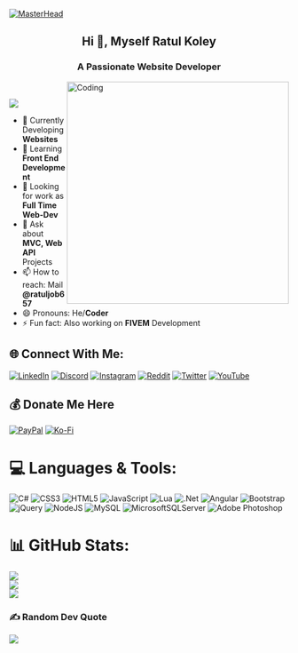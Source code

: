 [![MasterHead](https://3.bp.blogspot.com/-dB6ndKqIAuI/XdWeOASO5AI/AAAAAAAANZA/MSbT9mh6bukxkI-tqnu_GARIZZV5WNVhQCLcBGAsYHQ/s1600/image1.gif)](https://www.linkedin.com/in/ratulkoley/)<br>
<div align="center"><h2>Hi 👋, Myself Ratul Koley</h2></div>
<div align="center"><h3>A Passionate Website Developer</h3></div>
<img align="right" alt="Coding" width="400" src="https://cdn.dribbble.com/users/1162077/screenshots/3848914/programmer.gif"></br>

[![](https://visitcount.itsvg.in/api?id=RatulKoley&icon=2&color=6)](https://visitcount.itsvg.in)</br>

- 🔭 Currently Developing <b>Websites</b> 
- 🌱 Learning <b>Front End Development</b>
- 👯 Looking for work as <b>Full Time Web-Dev</b> 
- 💬 Ask about <b>MVC, Web API</b> Projects
- 📫 How to reach: Mail <b>@ratuljob657</b>
- 😄 Pronouns: He/<b>Coder</b>
- ⚡ Fun fact: Also working on <b>FIVEM</b> Development</br>


## 🌐 Connect With Me:
[![LinkedIn](https://img.shields.io/badge/LinkedIn-%230077B5.svg?logo=linkedin&logoColor=white)](https://linkedin.com/in/ratulkoley) [![Discord](https://img.shields.io/badge/Discord-%237289DA.svg?logo=discord&logoColor=white)](https://discord.gg/8WFG8fe66N) [![Instagram](https://img.shields.io/badge/Instagram-%23E4405F.svg?logo=Instagram&logoColor=white)](https://instagram.com/ratul_koley_) [![Reddit](https://img.shields.io/badge/Reddit-%23FF4500.svg?logo=Reddit&logoColor=white)](https://reddit.com/user/Ratulk99) [![Twitter](https://img.shields.io/badge/Twitter-%231DA1F2.svg?logo=Twitter&logoColor=white)](https://twitter.com/ratulkoley657) [![YouTube](https://img.shields.io/badge/YouTube-%23FF0000.svg?logo=YouTube&logoColor=white)](https://youtube.com/@UCeaY33j1K17Y8TcR5VLeW_g) 

## 💰 Donate Me Here
  [![PayPal](https://img.shields.io/badge/PayPal-00457C?style=for-the-badge&logo=paypal&logoColor=white)](https://paypal.me/ratulkoley) [![Ko-Fi](https://img.shields.io/badge/Ko--fi-F16061?style=for-the-badge&logo=ko-fi&logoColor=white)](https://ko-fi.com/backet) 
 
# 💻 Languages & Tools:
![C#](https://img.shields.io/badge/c%23-%23239120.svg?style=for-the-badge&logo=c-sharp&logoColor=white) ![CSS3](https://img.shields.io/badge/css3-%231572B6.svg?style=for-the-badge&logo=css3&logoColor=white) ![HTML5](https://img.shields.io/badge/html5-%23E34F26.svg?style=for-the-badge&logo=html5&logoColor=white) ![JavaScript](https://img.shields.io/badge/javascript-%23323330.svg?style=for-the-badge&logo=javascript&logoColor=%23F7DF1E) ![Lua](https://img.shields.io/badge/lua-%232C2D72.svg?style=for-the-badge&logo=lua&logoColor=white) ![.Net](https://img.shields.io/badge/.NET-5C2D91?style=for-the-badge&logo=.net&logoColor=white) ![Angular](https://img.shields.io/badge/angular-%23DD0031.svg?style=for-the-badge&logo=angular&logoColor=white) ![Bootstrap](https://img.shields.io/badge/bootstrap-%23563D7C.svg?style=for-the-badge&logo=bootstrap&logoColor=white) ![jQuery](https://img.shields.io/badge/jquery-%230769AD.svg?style=for-the-badge&logo=jquery&logoColor=white) ![NodeJS](https://img.shields.io/badge/node.js-6DA55F?style=for-the-badge&logo=node.js&logoColor=white) ![MySQL](https://img.shields.io/badge/mysql-%2300f.svg?style=for-the-badge&logo=mysql&logoColor=white) ![MicrosoftSQLServer](https://img.shields.io/badge/Microsoft%20SQL%20Sever-CC2927?style=for-the-badge&logo=microsoft%20sql%20server&logoColor=white) ![Adobe Photoshop](https://img.shields.io/badge/adobephotoshop-%2331A8FF.svg?style=for-the-badge&logo=adobephotoshop&logoColor=white)

# 📊 GitHub Stats:
![](https://github-readme-stats.vercel.app/api?username=RatulKoley&theme=react&hide_border=false&include_all_commits=true&count_private=true)<br/>
![](https://github-readme-streak-stats.herokuapp.com/?user=RatulKoley&theme=react&hide_border=false)<br/>
![](https://github-readme-stats.vercel.app/api/top-langs/?username=RatulKoley&theme=react&hide_border=false&include_all_commits=true&count_private=true&layout=compact)

### ✍️ Random Dev Quote
![](https://quotes-github-readme.vercel.app/api?type=horizontal&theme=tokyonight)
